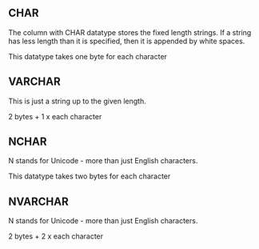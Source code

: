 ﻿## CHAR

The column with CHAR datatype stores the fixed length strings.
If a string has less length than it is specified, then it is appended by white spaces.

This datatype takes one byte for each character

## VARCHAR

This is just a string up to the given length.

2 bytes + 1 x each character


## NCHAR

N stands for Unicode - more than just English characters.

This datatype takes two bytes for each character

## NVARCHAR

N stands for Unicode - more than just English characters.

2 bytes + 2 x each character
